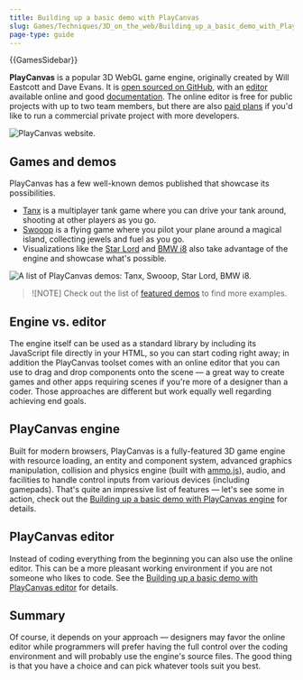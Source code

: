 ```yaml
---
title: Building up a basic demo with PlayCanvas
slug: Games/Techniques/3D_on_the_web/Building_up_a_basic_demo_with_PlayCanvas
page-type: guide
---
```


{{GamesSidebar}}

**PlayCanvas** is a popular 3D WebGL game engine, originally created by Will Eastcott and Dave Evans. It is [open sourced on GitHub](https://github.com/playcanvas/engine), with an [editor](https://developer.playcanvas.com/en/user-manual/designer/) available online and good [documentation](https://developer.playcanvas.com/en/). The online editor is free for public projects with up to two team members, but there are also [paid plans](https://playcanvas.com/plans) if you'd like to run a commercial private project with more developers.

![PlayCanvas website.](playcanvas-cover.png)

## Games and demos

PlayCanvas has a few well-known demos published that showcase its possibilities.

- [Tanx](https://tanx.io/) is a multiplayer tank game where you can drive your tank around, shooting at other players as you go.
- [Swooop](https://playcanv.as/p/JtL2iqIH) is a flying game where you pilot your plane around a magical island, collecting jewels and fuel as you go.
- Visualizations like the [Star Lord](https://playcanv.as/b/FQbBsJTd) and [BMW i8](https://playcanv.as/p/RqJJ9oU9) also take advantage of the engine and showcase what's possible.

![A list of PlayCanvas demos: Tanx, Swooop, Star Lord, BMW i8.](playcanvas-demos.png)

> ![NOTE]
> Check out the list of [featured demos](https://playcanvas.com/explore) to find more examples.

## Engine vs. editor

The engine itself can be used as a standard library by including its JavaScript file directly in your HTML, so you can start coding right away; in addition the PlayCanvas toolset comes with an online editor that you can use to drag and drop components onto the scene — a great way to create games and other apps requiring scenes if you're more of a designer than a coder. Those approaches are different but work equally well regarding achieving end goals.

## PlayCanvas engine

Built for modern browsers, PlayCanvas is a fully-featured 3D game engine with resource loading, an entity and component system, advanced graphics manipulation, collision and physics engine (built with [ammo.js](https://github.com/kripken/ammo.js/)), audio, and facilities to handle control inputs from various devices (including gamepads). That's quite an impressive list of features — let's see some in action, check out the [Building up a basic demo with PlayCanvas engine](/en-US/docs/Games/Techniques/3D_on_the_web/Building_up_a_basic_demo_with_PlayCanvas/engine) for details.

## PlayCanvas editor

Instead of coding everything from the beginning you can also use the online editor. This can be a more pleasant working environment if you are not someone who likes to code. See the [Building up a basic demo with PlayCanvas editor](/en-US/docs/Games/Techniques/3D_on_the_web/Building_up_a_basic_demo_with_PlayCanvas/editor) for details.

## Summary

Of course, it depends on your approach — designers may favor the online editor while programmers will prefer having the full control over the coding environment and will probably use the engine's source files. The good thing is that you have a choice and can pick whatever tools suit you best.
